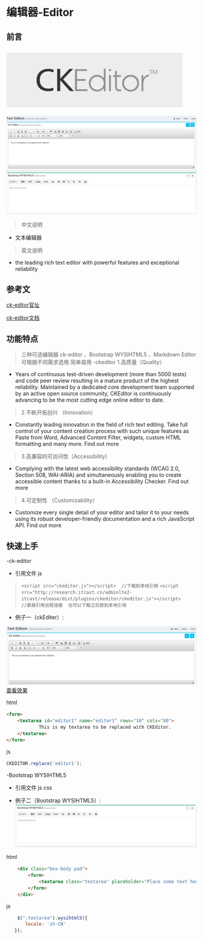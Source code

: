 # 编辑器-Editor
## 前言

![logo](../img/editor/ck-editorLogo.png)
--------------------------------------------
![效果图](../img/editor/editor.png)

> 中文说明
-    文本编辑器
> 英文说明
-    the leading rich text editor with powerful features and exceptional reliability
## 参考文

[ck-editor官址](http://ckeditor.com/)

[ck-editor文档](http://docs.ckeditor.com/#!/guide/dev_configuration)
## 功能特点
> 三种可选编辑器 ck-editor 、Bootstrap WYSIHTML5 、Markdown Editor 可根据不同需求选用 简单易用
-ckeditor
> 1.高质量（Quality）
- Years of continuous test-driven development (more than 5000 tests) and code peer review resulting in a mature product of the highest reliability. Maintained by a dedicated core development team supported by an active open source community, CKEditor is continuously advancing to be the most cutting edge online editor to date.
> 2.不断开拓创兴 （Innovation）
- Constantly leading innovation in the field of rich text editing. Take full control of your content creation process with such unique features as Paste from Word, Advanced Content Filter, widgets, custom HTML formatting and many more. Find out more  
> 3.高兼容的可访问性（Accessibility）
- Complying with the latest web accessibility standards (WCAG 2.0, Section 508, WAI-ARIA) and simultaneously enabling you to create accessible content thanks to a built-in Accessibility Checker. Find out more
> 4.可定制性 （Customizability）
- Customize every single detail of your editor and tailor it to your needs using its robust developer-friendly documentation and a rich JavaScript API. Find out more  
## 快速上手
-ck-editor
- 引用文件 js
> `<script src="ckeditor.js"></script>  //下载到本地引用`
> `<script src="http://research.itcast.cn/adminlte2-itcast/release/dist/plugins/ckeditor/ckeditor.js"></script>    //直接引用远程连接  也可以下载之后放到本地引用`
- 例子一（ckEditer）:

![demo1.png](../img/editor/ckeditor.png) 
[查看效果](../img/editor/demo/demo1.html)

html
```html
<form>
    <textarea id="editor1" name="editor1" rows="10" cols="80">
            This is my textarea to be replaced with CKEditor.
    </textarea>
</form>
```
js
```js
CKEDITOR.replace('editor1');
```

-Bootstrap WYSIHTML5
- 引用文件 js css
    <link rel="stylesheet" href="http://research.itcast.cn/adminlte2-itcast/release/dist/plugins/bootstrap/css/bootstrap.min.css">
    <link rel="stylesheet" href="http://research.itcast.cn/adminlte2-itcast/release/dist/plugins/bootstrap-wysihtml5/bootstrap3-wysihtml5.min.css">
    <link rel="stylesheet" href="http://research.itcast.cn/adminlte2-itcast/release/dist/plugins/jvectormap/jquery-jvectormap-1.2.2.css">

    <script src="http://research.itcast.cn/adminlte2-itcast/release/dist/plugins/jQuery/jquery-2.2.3.min.js"></script>
    <script src="http://research.itcast.cn/adminlte2-itcast/release/dist/plugins/bootstrap/js/bootstrap.min.js"></script>
    <script src="http://research.itcast.cn/adminlte2-itcast/release/dist/plugins/bootstrap-wysihtml5/bootstrap3-wysihtml5.all.min.js"></script>
    <script src="http://research.itcast.cn/adminlte2-itcast/release/dist/plugins/bootstrap-wysihtml5/bootstrap-wysihtml5.zh-CN.js"></script>
- 例子二（Bootstrap WYSIHTML5）:
![demo2.png](../img/editor/bootstrap.png) 

html
```html
    <div class="box-body pad">
        <form>
            <textarea class="textarea" placeholder="Place some text here" style="width: 100%; height: 200px; font-size: 14px; line-height: 18px; border: 1px solid #dddddd; padding: 10px;"></textarea>
        </form>
    </div>

```
js

```js
    $(".textarea").wysihtml5({
       locale: 'zh-CN'
   });
```




